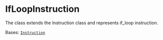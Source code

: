 # IfLoopInstruction

The class extends the Instruction class and represents if\_loop instruction.



Bases: [`Instruction`](./)
